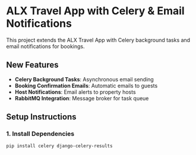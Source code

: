 # ALX Travel App with Celery & Email Notifications

This project extends the ALX Travel App with Celery background tasks and email notifications for bookings.

## New Features

- **Celery Background Tasks**: Asynchronous email sending
- **Booking Confirmation Emails**: Automatic emails to guests
- **Host Notifications**: Email alerts to property hosts
- **RabbitMQ Integration**: Message broker for task queue

## Setup Instructions

### 1. Install Dependencies

```bash
pip install celery django-celery-results